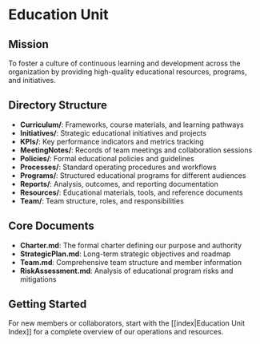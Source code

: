 # Education Unit

## Mission
To foster a culture of continuous learning and development across the organization by providing high-quality educational resources, programs, and initiatives.

## Directory Structure
- **Curriculum/**: Frameworks, course materials, and learning pathways
- **Initiatives/**: Strategic educational initiatives and projects
- **KPIs/**: Key performance indicators and metrics tracking
- **MeetingNotes/**: Records of team meetings and collaboration sessions
- **Policies/**: Formal educational policies and guidelines
- **Processes/**: Standard operating procedures and workflows
- **Programs/**: Structured educational programs for different audiences
- **Reports/**: Analysis, outcomes, and reporting documentation
- **Resources/**: Educational materials, tools, and reference documents
- **Team/**: Team structure, roles, and responsibilities

## Core Documents
- **Charter.md**: The formal charter defining our purpose and authority
- **StrategicPlan.md**: Long-term strategic objectives and roadmap
- **Team.md**: Comprehensive team structure and member information
- **RiskAssessment.md**: Analysis of educational program risks and mitigations

## Getting Started
For new members or collaborators, start with the [[index|Education Unit Index]] for a complete overview of our operations and resources.
